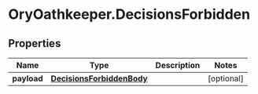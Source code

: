 # OryOathkeeper.DecisionsForbidden

## Properties

| Name        | Type                                                    | Description | Notes      |
| ----------- | ------------------------------------------------------- | ----------- | ---------- |
| **payload** | [**DecisionsForbiddenBody**](DecisionsForbiddenBody.md) |             | [optional] |
